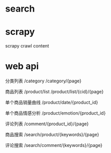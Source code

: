 # search

# scrapy
scrapy crawl content


# web api

分类列表
/category
/category/{page}

商品列表
/product/list
/product/list/{cid}/{page}

单个商品销量曲线
/product/date/{product_id}

单个商品情感分析
/product/emotion/{product_id}

评论列表
/comment/{product_id}/{page}

商品搜索
/search/product/{keywords}/{page}

评论搜索
/search/comment/{keywords}/{page}
